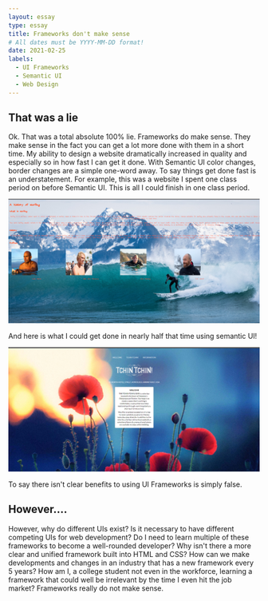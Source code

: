 ```yaml
---
layout: essay
type: essay
title: Frameworks don't make sense  
# All dates must be YYYY-MM-DD format!
date: 2021-02-25
labels:
  - UI Frameworks
  - Semantic UI
  - Web Design
---
```



## That was a lie

Ok.  That was a total absolute 100% lie.  Frameworks do make sense.  They make sense in the fact you can get a lot more done with them in a short time.  My ability to design a website dramatically increased in quality and especially so in how fast I can get it done.  With Semantic UI color changes, border changes are a simple one-word away.  To say things get done fast is an understatement.  For example, this was a website I spent one class period on before Semantic UI.  This is all I could finish in one class period.  

<img class="ui medium left floated image" src="../images/Historyofsurfing.png">

And here is what I could get done in nearly half that time using semantic UI!

<img class="ui medium left floated image" src="../images/TchinTchin.png">

To say there isn't clear benefits to using UI Frameworks is simply false.  

## However....

However, why do different UIs exist?  Is it necessary to have different competing UIs for web development?  Do I need to learn multiple of these frameworks to become a well-rounded developer?  Why isn't there a more clear and unified framework built into HTML and CSS?  How can we make developments and changes in an industry that has a new framework every 5 years?  How am I, a college student not even in the workforce, learning a framework that could well be irrelevant by the time I even hit the job market?  Frameworks really do not make sense.  

